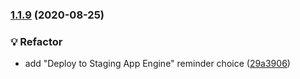 ### [1.1.9](https://github.com/ayourp/app/compare/v1.1.8...v1.1.9) (2020-08-25)


### 💡 Refactor

* add "Deploy to Staging App Engine" reminder choice ([29a3906](https://github.com/ayourp/app/commit/29a39068bdf97b1d4accfa321a64fa4624368558))

